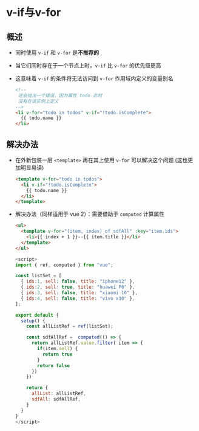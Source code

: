 # v-if与v-for

## 概述

+ 同时使用 `v-if` 和 `v-for` 是**不推荐的**

+ 当它们同时存在于一个节点上时，`v-if` 比 `v-for` 的优先级更高

+ 这意味着 `v-if` 的条件将无法访问到 `v-for` 作用域内定义的变量别名

    ```html
    <!--
     这会抛出一个错误，因为属性 todo 此时
     没有在该实例上定义
    -->
    <li v-for="todo in todos" v-if="!todo.isComplete">
      {{ todo.name }}
    </li>
    ```

## 解决办法

+ 在外新包装一层 `<template>` 再在其上使用 `v-for` 可以解决这个问题 (这也更加明显易读)

    ```html
    <template v-for="todo in todos">
      <li v-if="!todo.isComplete">
        {{ todo.name }}
      </li>
    </template>
    ```

+ 解决办法（同样适用于 vue 2）：需要借助于 `computed` 计算属性

    ```html
    <ul>
      <template v-for="(item, index) of sdfAll" :key="item.ids">
        <li>{{ index + 1 }}--{{ item.title }}</li>
      </template>
    </ul>

    ```

    ```js
    <script>
    import { ref, computed } from "vue";

    const listSet = [
      { ids:1, sell: false, title: "iphone12" },
      { ids:2, sell: true, title: "huawei P0" },
      { ids:3, sell: false, title: "xiaomi 10" },
      { ids:4, sell: false, title: "vivo x30" },
    ];

    export default {
      setup() {
        const allListRef = ref(listSet);

        const sdfAllRef =  computed(() => {
          return allListRef.value.filter( item => {
            if(item.sell) {
              return true
            }
            return false
          })
        })

        return {
          allList: allListRef,
          sdfAll: sdfAllRef,
        }
      }
    }
    </script>
    ```
